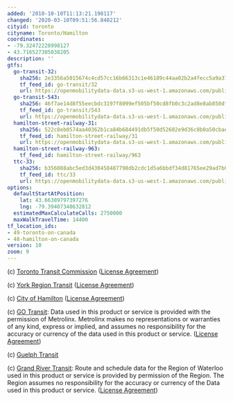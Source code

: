 ```yaml
---
added: '2010-10-10T11:13:21.198117'
changed: '2020-03-10T09:51:56.848212'
cityid: toronto
cityname: Toronto/Hamilton
coordinates:
- -79.32472228998127
- 43.716527305038205
description: ''
gtfs:
  go-transit-32:
    sha256: 2e3356a5015674c4cd57cc16b66313c1e46189c44aa02b2a4fecc5a9a37e400f
    tf_feed_id: go-transit/32
    url: https://openmobilitydata-data.s3-us-west-1.amazonaws.com/public/feeds/go-transit/32/20200211/gtfs.zip
  go-transit-543:
    sha256: 46f7ae14d8f55eecbdc3197f8099ef505bf50cd8fb0c3c2ad8e8ab850df0fb51
    tf_feed_id: go-transit/543
    url: https://openmobilitydata-data.s3-us-west-1.amazonaws.com/public/feeds/go-transit/543/20190608/gtfs.zip
  hamilton-street-railway-31:
    sha256: 522c8eb0574aa40362b1ca84b684491db5f50d52602e9d36c8b0a50cbae5c471
    tf_feed_id: hamilton-street-railway/31
    url: https://openmobilitydata-data.s3-us-west-1.amazonaws.com/public/feeds/hamilton-street-railway/31/20200117/gtfs.zip
  hamilton-street-railway-963:
    tf_feed_id: hamilton-street-railway/963
  ttc-33:
    sha256: b356088abc5ed3d430458487798db2cdc1d5a6bbdf34d81765ee29ad7b08a911
    tf_feed_id: ttc/33
    url: https://openmobilitydata-data.s3-us-west-1.amazonaws.com/public/feeds/ttc/33/20200220/gtfs.zip
options:
  defaultStartAtPosition:
    lat: 43.66389797397276
    lng: -79.39407348632812
  estimatedMaxCalculateCalls: 2750000
  maxWalkTravelTime: 14400
tf_location_ids:
- 49-toronto-on-canada
- 48-hamilton-on-canada
version: 10
zoom: 9
---
```


(c) [Toronto Transit Commission](http://www.ttc.ca) ([License Agreement](http://www.toronto.ca/open/terms.htm))

(c) [York Region Transit](http://www.yrt.ca/) ([License Agreement](http://www.yrt.ca/google/disclaimer.asp))

(c) [City of Hamilton](http://www.hamilton.ca/) ([License Agreement](https://www.hamilton.ca/Policies/AcceptableUseAgreement.htm))

(c) [GO Transit](http://www.gotransit.com/): Data used in this product or service is provided with the permission of Metrolinx. Metrolinx makes no representations or warranties of any kind, express or implied, and assumes no responsibility for the accuracy or currency of the data used in this product or service. ([License Agreement](http://www.gotransit.com/publicroot/en/schedules/DeveloperResources.aspx))

(c) [Guelph Transit](http://guelph.ca/transit)

(c) [Grand River Transit](http://www.grt.ca/): Route and schedule data for the Region of Waterloo used in this product or service is provided by permission of the Region. The Region assumes no responsibility for the accuracy or currency of the Data used in this product or service. ([License Agreement](http://www.grt.ca/en/doingBusiness/supportingsoftwareapplications.asp?_mid_=18101))

